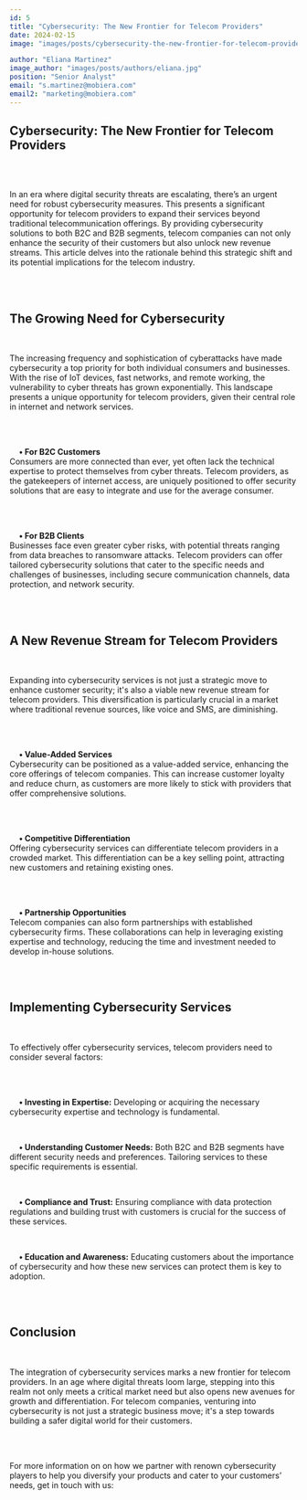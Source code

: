```yaml
---
id: 5
title: "Cybersecurity: The New Frontier for Telecom Providers"
date: 2024-02-15
image: "images/posts/cybersecurity-the-new-frontier-for-telecom-providers.jpg"

author: "Eliana Martinez"
image_author: "images/posts/authors/eliana.jpg"
position: "Senior Analyst"
email: "s.martinez@mobiera.com"
email2: "marketing@mobiera.com"
---
```


<h2 class="blog-title">Cybersecurity: The New Frontier for Telecom Providers</h2><br/><br/>

<p class="blog-text">In an era where digital security threats are escalating, there’s an urgent 
need for robust cybersecurity measures. This presents a significant 
opportunity for telecom providers to expand their services beyond 
traditional telecommunication offerings. By providing cybersecurity 
solutions to both B2C and B2B segments, telecom companies can not 
only enhance the security of their customers but also unlock new 
revenue streams. This article delves into the rationale behind this 
strategic shift and its potential implications for the telecom industry.</p><br/><br/>

<h2 class="blog-title">The Growing Need for Cybersecurity</h2><br/>

<p class="blog-text">The increasing frequency and sophistication of cyberattacks have 
made cybersecurity a top priority for both individual consumers and 
businesses. With the rise of IoT devices, fast networks, and remote 
working, the vulnerability to cyber threats has grown exponentially. This 
landscape presents a unique opportunity for telecom providers, given 
their central role in internet and network services.</p><br/><br/>

<p class="blog-text"><b>&nbsp; &nbsp; &nbsp;• For B2C Customers</b><br/> Consumers are more connected than ever, yet often lack the technical 
expertise to protect themselves from cyber threats. Telecom providers, 
as the gatekeepers of internet access, are uniquely positioned to offer 
security solutions that are easy to integrate and use for the average 
consumer.</p><br/><br/>

<p class="blog-text"><b>&nbsp; &nbsp; &nbsp;• For B2B Clients</b><br/> Businesses face even greater cyber risks, with potential threats ranging 
from data breaches to ransomware attacks. Telecom providers can 
offer tailored cybersecurity solutions that cater to the specific needs 
and challenges of businesses, including secure communication 
channels, data protection, and network security.</p><br/><br/>

<h2 class="blog-title">A New Revenue Stream for Telecom Providers</h2><br/>

<p class="blog-text">Expanding into cybersecurity services is not just a strategic move to 
enhance customer security; it's also a viable new revenue stream for 
telecom providers. This diversification is particularly crucial in a market 
where traditional revenue sources, like voice and SMS, are diminishing.</p><br/><br/>

<p class="blog-text"><b>&nbsp; &nbsp; &nbsp;• Value-Added Services</b><br/> Cybersecurity can be positioned as a value-added service, enhancing 
the core offerings of telecom companies. This can increase customer 
loyalty and reduce churn, as customers are more likely to stick with 
providers that offer comprehensive solutions.</p><br/><br/>

<p class="blog-text"><b>&nbsp; &nbsp; &nbsp;• Competitive Differentiation</b><br/> Offering cybersecurity services can differentiate telecom providers in a 
crowded market. This differentiation can be a key selling point, 
attracting new customers and retaining existing ones.</p><br/><br/>

<p class="blog-text"><b>&nbsp; &nbsp; &nbsp;• Partnership Opportunities</b><br/> Telecom companies can also form partnerships with established 
cybersecurity firms. These collaborations can help in leveraging existing 
expertise and technology, reducing the time and investment needed to 
develop in-house solutions.</p><br/><br/>

<h2 class="blog-title">Implementing Cybersecurity Services</h2><br/>

<p class="blog-text">To effectively offer cybersecurity services, telecom providers need to 
consider several factors:</p><br/><br/>

<p class="blog-text"><b>&nbsp; &nbsp; &nbsp;• Investing in Expertise:</b> Developing or acquiring the necessary 
cybersecurity expertise and technology is fundamental.</p><br/>

<p class="blog-text"><b>&nbsp; &nbsp; &nbsp;• Understanding Customer Needs:</b> Both B2C and B2B segments have 
different security needs and preferences. Tailoring services to these 
specific requirements is essential.
</p><br/>

<p class="blog-text"><b>&nbsp; &nbsp; &nbsp;• Compliance and Trust:</b> Ensuring compliance with data protection 
regulations and building trust with customers is crucial for the success of 
these services.
</p><br/>

<p class="blog-text"><b>&nbsp; &nbsp; &nbsp;• Education and Awareness:</b> Educating customers about the 
importance of cybersecurity and how these new services can protect 
them is key to adoption.
</p><br/><br/>

<h2 class="blog-title">Conclusion</h2><br/>

<p class="blog-text">The integration of cybersecurity services marks a new frontier for 
telecom providers. In an age where digital threats loom large, stepping 
into this realm not only meets a critical market need but also opens 
new avenues for growth and differentiation. For telecom companies, 
venturing into cybersecurity is not just a strategic business move; it's a 
step towards building a safer digital world for their customers.</p><br/><br/>

<p class="blog-text">For more information on on how we partner with renown cybersecurity players to help you diversify your products and cater to your customers’ needs, get in touch with us:</p>